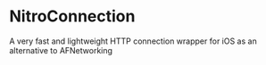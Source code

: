 NitroConnection
===============

A very fast and lightweight HTTP connection wrapper for iOS as an alternative to AFNetworking
